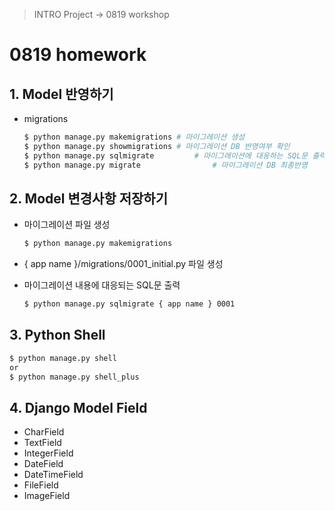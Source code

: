 > INTRO Project -> 0819 workshop

# 0819 homework

## 1. Model 반영하기

- migrations

  ```bash
  $ python manage.py makemigrations	# 마이그레이션 생성
  $ python manage.py showmigrations	# 마이그레이션 DB 반영여부 확인
  $ python manage.py sqlmigrate			# 마이그레이션에 대응하는 SQL문 출력
  $ python manage.py migrate				# 마이그레이션 DB 최종반영
  ```



## 2. Model 변경사항 저장하기

- 마이그레이션 파일 생성

  ```bash
  $ python manage.py makemigrations
  ```

- { app name }/migrations/0001_initial.py 파일 생성

- 마이그레이션 내용에 대응되는 SQL문 출력

  ```bash
  $ python manage.py sqlmigrate { app name } 0001
  ```

  

## 3. Python Shell

```bash
$ python manage.py shell
or
$ python manage.py shell_plus
```



## 4. Django Model Field

- CharField
- TextField
- IntegerField
- DateField
- DateTimeField
- FileField
- ImageField